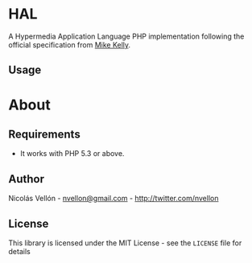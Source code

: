 HAL
===

A Hypermedia Application Language PHP implementation following the official specification from [Mike Kelly](http://stateless.co/hal_specification.html).

Usage
-----


About
=====

Requirements
------------

- It works with PHP 5.3 or above.

Author
------

Nicolás Vellón - <nvellon@gmail.com> - <http://twitter.com/nvellon>

License
-------

This library is licensed under the MIT License - see the `LICENSE` file for details